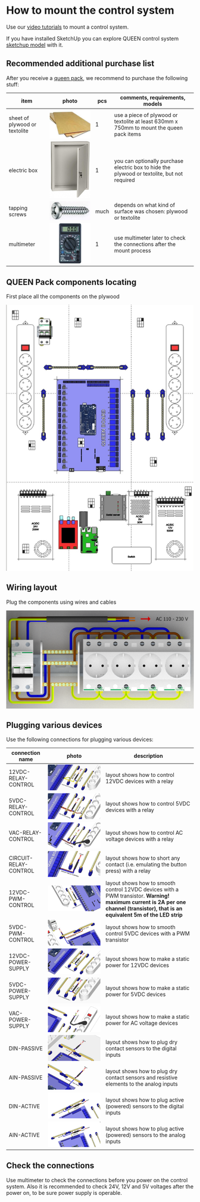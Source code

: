 # How to mount the control system

Use our [video tutorials](video_tutorials) to mount a control system.

If you have installed SketchUp you can explore QUEEN control system [sketchup model](https://1drv.ms/u/s!Am_hkdn5bouS1G9334yBP5ogC4-f) with it.  

## Recommended additional purchase list

After you receive a [queen pack](queen_pack), we recommend to purchase the following stuff:

| item                          |                      photo                      | pcs  | comments, requirements, models                                                              |
|-------------------------------|:-----------------------------------------------:|------|---------------------------------------------------------------------------------------------|
| sheet of plywood or textolite |   ![](assets/photo/plywood-1.jpg ':size=200')   | 1    | use a piece of plywood or textolite at least 630mm x 750mm to mount the queen pack items    |
| electric box                  | ![](assets/photo/electrobox-1.jpg ':size=200')  | 1    | you can optionally purchase electric box to hide the plywood or textolite, but not required |
| tapping screws                |    ![](assets/photo/screw_1.jpg ':size=50')     | much | depends on what kind of surface was chosen: plywood or textolite                            |
| multimeter                    | ![](assets/photo/multimeter_1.jpg ':size=100')  | 1    | use multimeter later to check the connections after the mount process                       |

## QUEEN Pack components locating

First place all the components on the plywood

![cs-queen_place](assets/layout/cs-queen_place.jpg ':size=600')

## Wiring layout

Plug the components using wires and cables  

![cs-queen_wiring](assets/layout/wireMain230v.png ':size=600')

## Plugging various devices

Use the following connections for plugging various devices:

| connection name       | photo                                                    | description                                                                                                                                                                        |
|-----------------------|----------------------------------------------------------|------------------------------------------------------------------------------------------------------------------------------------------------------------------------------------|
| 12VDC-RELAY-CONTROL   | ![](assets/layout/12vdc-relay-control.jpg ':size=500')   | layout shows how to control 12VDC devices with a relay                                                                                                                             |
| 5VDC-RELAY-CONTROL    | ![](assets/layout/5vdc-relay-control.jpg ':size=500')    | layout shows how to control 5VDC devices with a relay                                                                                                                              |
| VAC-RELAY-CONTROL     | ![](assets/layout/vac-relay-control.jpg ':size=500')     | layout shows how to control AC voltage devices with a relay                                                                                                                        |
| CIRCUIT-RELAY-CONTROL | ![](assets/layout/circuit-relay-control.jpg ':size=500') | layout shows how to short any contact (i.e. emulating the button press) with a relay                                                                                               |
| 12VDC-PWM-CONTROL     | ![](assets/layout/12vdc-pwm-control.jpg ':size=500')     | layout shows how to smooth control 12VDC devices with a PWM transistor. **Warning! maximum current is 2A per one channel (transistor), that is an equivalent 5m of the LED strip** |
| 5VDC-PWM-CONTROL      | ![](assets/layout/5vdc-pwm-control.jpg ':size=500')      | layout shows how to smooth control 5VDC devices with a PWM transistor                                                                                                              |
| 12VDC-POWER-SUPPLY    | ![](assets/layout/12vdc-power-supply.jpg ':size=500')    | layout shows how to make a static power for 12VDC devices                                                                                                                          |
| 5VDC-POWER-SUPPLY     | ![](assets/layout/5vdc-power-supply.jpg ':size=500')     | layout shows how to make a static power for 5VDC devices                                                                                                                           |
| VAC-POWER-SUPPLY      | ![](assets/layout/vac-power-supply.jpg ':size=500')      | layout shows how to make a static power for AC voltage devices                                                                                                                     |
| DIN-PASSIVE           | ![](assets/layout/din-passive.jpg ':size=500')           | layout shows how to plug dry contact sensors to the digital inputs                                                                                                                 |
| AIN-PASSIVE           | ![](assets/layout/ain-passive.jpg ':size=500')           | layout shows how to plug dry contact sensors and resistive elements to the analog inputs                                                                                           |
| DIN-ACTIVE            | ![](assets/layout/din-active.jpg ':size=500')            | layout shows how to plug active (powered) sensors to the digital inputs                                                                                                            |
| AIN-ACTIVE            | ![](assets/layout/ain-active.jpg ':size=500')            | layout shows how to plug active (powered) sensors to the analog inputs                                                                                                             |

## Check the connections

Use multimeter to check the connections before you power on the control system. Also it is recommended to check 24V, 12V and 5V voltages after the power on, to be sure power supply is operable.
